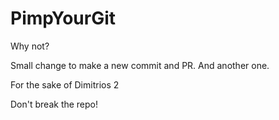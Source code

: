 # PimpYourGit

Why not?

Small change to make a new commit and PR. And another one.

For the sake of Dimitrios 2

Don't break the repo!
